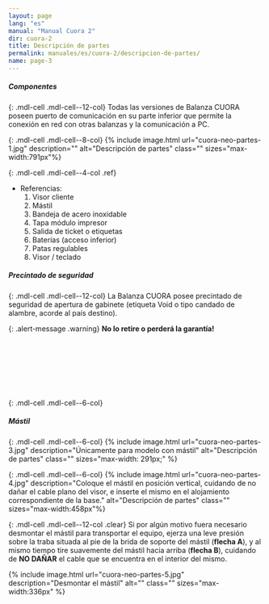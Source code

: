 ```yaml
---
layout: page
lang: "es"
manual: "Manual Cuora 2"
dir: cuora-2
title: Descripción de partes
permalink: manuales/es/cuora-2/descripcion-de-partes/
name: page-3
---
```

##### Componentes

{: .mdl-cell .mdl-cell--12-col}
Todas las versiones de Balanza CUORA poseen puerto de comunicación en su parte inferior que permite la conexión en red con otras balanzas y la comunicación a PC.

{: .mdl-cell .mdl-cell--8-col}
{% include image.html url="cuora-neo-partes-1.jpg" description="" alt="Descripción de partes" class="" sizes="max-width:791px"%}

{: .mdl-cell .mdl-cell--4-col .ref}
- Referencias:
  1. Visor cliente
  2. Mástil
  3. Bandeja de acero inoxidable
  4. Tapa módulo impresor
  5. Salida de ticket o etiquetas
  6. Baterías (acceso inferior)
  7. Patas regulables
  8. Visor / teclado


##### Precintado de seguridad

{: .mdl-cell .mdl-cell--12-col}
La Balanza CUORA posee precintado de seguridad de apertura de gabinete (etiqueta Void o tipo candado de alambre, acorde al país destino).

{: .alert-message .warning}
**No lo retire o perderá la garantía!**

<br>
<br>
<br>
<br>
<br>
<br>

{: .mdl-cell .mdl-cell--6-col}
##### Mástil

{: .mdl-cell .mdl-cell--6-col}
{% include image.html url="cuora-neo-partes-3.jpg" description="Únicamente para modelo con mástil" alt="Descripción de partes" class="" sizes="max-width: 291px;" %}

{: .mdl-cell .mdl-cell--6-col}
{% include image.html url="cuora-neo-partes-4.jpg" description="Coloque el mástil en posición vertical, cuidando de no dañar el cable plano del visor, e inserte el mismo en el alojamiento correspondiente de la base." alt="Descripción de partes" class="" sizes="max-width:458px"%}

{: .mdl-cell .mdl-cell--12-col .clear}
Si por algún motivo fuera necesario desmontar el mástil para transportar el equipo, ejerza una leve presión sobre la traba situada al pie de la brida de soporte del mástil (**flecha A**), y al mismo tiempo tire suavemente del mástil hacia arriba (**flecha B**), cuidando de **NO DAÑAR** el cable que se encuentra en el interior del mismo.

{% include image.html url="cuora-neo-partes-5.jpg" description="Desmontar el mástil" alt="" class="" sizes="max-width:336px" %}
